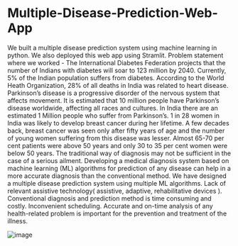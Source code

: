 # Multiple-Disease-Prediction-Web-App
 We built a multiple disease prediction system using machine learning in python. We also deployed this web app using Stramlit.
Problem statement where we worked - 
The International Diabetes Federation projects that the number of Indians with diabetes will soar to 123 million by 2040.  Currently, 5% of the Indian population suffers from diabetes.
According to the World Heath Organization, 28% of all deaths in India was related to heart disease.
Parkinson’s disease is a progressive disorder of the nervous system that affects movement. It is estimated that 10 million people have Parkinson’s disease worldwide, affecting all races and cultures. In India there are an estimated 1 Million people who suffer from Parkinson’s.
1 in 28 women in India was likely to develop breast cancer during her lifetime. A few decades back, breast cancer was seen only after fifty years of age and the number of young women suffering from this disease was lesser. Almost 65-70 per cent patients were above 50 years and only 30 to 35 per cent women were below 50 years.
The traditional way of diagnosis may not be sufficient in the case of a serious ailment. Developing a medical diagnosis system based on machine learning (ML) algorithms for prediction of any disease can help in a more accurate diagnosis than the conventional method. We have designed a multiple disease prediction system using multiple ML algorithms.
Lack of relevant assistive technology( assistive, adaptive, rehabilitative devices ).
Conventional diagnosis and prediction method is time consuming and costly.
Inconvenient scheduling.
Accurate and on-time analysis of any health-related problem is important for the prevention and treatment of the illness.


![image](https://user-images.githubusercontent.com/78414877/192719253-759eea49-8c80-47dc-9e14-d31c7c02c73d.png)

